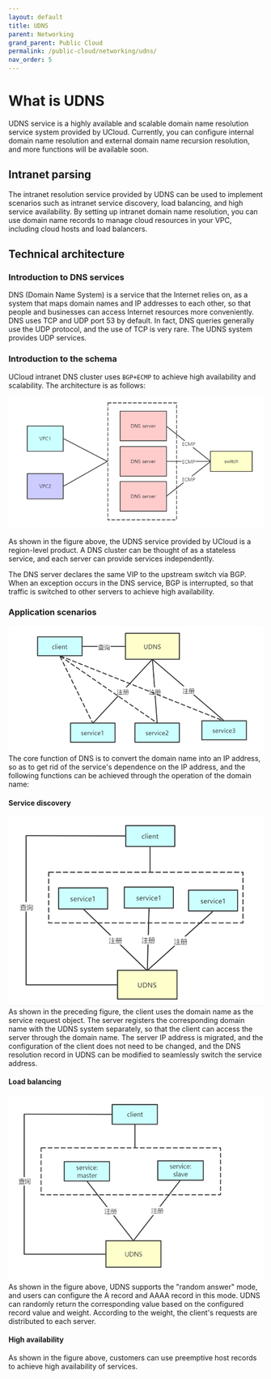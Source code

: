 ```yaml
---
layout: default
title: UDNS
parent: Networking
grand_parent: Public Cloud
permalink: /public-cloud/networking/udns/
nav_order: 5
---
```

# What is UDNS

UDNS service is a highly available and scalable domain name resolution service system provided by UCloud. Currently, you can configure internal domain name resolution and external domain name recursion resolution, and more functions will be available soon.
## Intranet parsing

The intranet resolution service provided by UDNS can be used to implement scenarios such as intranet service discovery, load balancing, and high service availability. By setting up intranet domain name resolution, you can use domain name records to manage cloud resources in your VPC, including cloud hosts and load balancers.
## Technical architecture
### Introduction to DNS services

DNS (Domain Name System) is a service that the Internet relies on, as a system that maps domain names and IP addresses to each other, so that people and businesses can access Internet resources more conveniently. DNS uses TCP and UDP port 53 by default. In fact, DNS queries generally use the UDP protocol, and the use of TCP is very rare. The UDNS system provides UDP services.
### Introduction to the schema

UCloud intranet DNS cluster uses `BGP+ECMP` to achieve high availability and scalability. The architecture is as follows:

![1](../../assets/images/DNS1.png)

As shown in the figure above, the UDNS service provided by UCloud is a region-level product. A DNS cluster can be thought of as a stateless service, and each server can provide services independently. 

The DNS server declares the same VIP to the upstream switch via BGP. When an exception occurs in the DNS service, BGP is interrupted, so that traffic is switched to other servers to achieve high availability.

### Application scenarios

![1](../../assets/images/DNS2.png)
The core function of DNS is to convert the domain name into an IP address, so as to get rid of the service's dependence on the IP address, and the following functions can be achieved through the operation of the domain name:
#### Service discovery

![1](../../assets/images/DNS3.png)
As shown in the preceding figure, the client uses the domain name as the service request object. The server registers the corresponding domain name with the UDNS system separately, so that the client can access the server through the domain name. The server IP address is migrated, and the configuration of the client does not need to be changed, and the DNS resolution record in UDNS can be modified to seamlessly switch the service address.
#### Load balancing

![1](../../assets/images/DNS4.png)
As shown in the figure above, UDNS supports the "random answer" mode, and users can configure the A record and AAAA record in this mode. UDNS can randomly return the corresponding value based on the configured record value and weight. According to the weight, the client's requests are distributed to each server.
#### High availability

As shown in the figure above, customers can use preemptive host records to achieve high availability of services.
